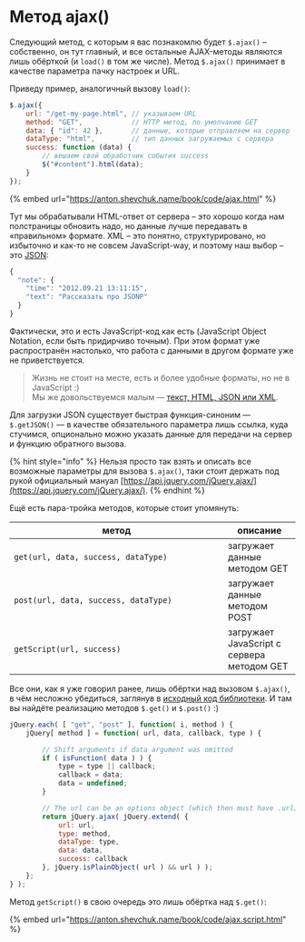 # Метод ajax()

Следующий метод, с которым я вас познакомлю будет `$.ajax()` – собственно, он тут главный, и все остальные AJAX-методы являются лишь обёрткой (и `load()` в том же числе). Метод `$.ajax()` принимает в качестве параметра пачку настроек и URL.&#x20;

Приведу пример, аналогичный вызову `load()`:

```javascript
$.ajax({
    url: "/get-my-page.html", // указываем URL
    method: "GET",            // HTTP метод, по умолчанию GET
    data: { "id": 42 },       // данные, которые отправляем на сервер
    dataType: "html",         // тип данных загружаемых с сервера
    success: function (data) {
        // вешаем свой обработчик события success
        $("#content").html(data);
    }
});
```

{% embed url="https://anton.shevchuk.name/book/code/ajax.html" %}

Тут мы обрабатывали HTML-ответ от сервера – это хорошо когда нам полстраницы обновить надо, но данные лучше передавать в «правильном» формате. XML – это понятно, структурировано, но избыточно и как-то не совсем JavaScript-way, и поэтому наш выбор – это [JSON](http://ru.wikipedia.org/wiki/JSON):

```javascript
{
  "note": {
    "time": "2012.09.21 13:11:15",
    "text": "Рассказать про JSONP"
  }
}
```

Фактически, это и есть JavaScript-код как есть (JavaScript Object Notation, если быть придирчиво точным). При этом формат уже распространён настолько, что работа с данными в другом формате уже не приветствуется.

> Жизнь не стоит на месте, есть и более удобные форматы, но не в JavaScript :)\
> Мы же довольствуемся малым — [текст, HTML, JSON или XML](https://anton.shevchuk.name/book/code/ajax.datatype.html).

Для загрузки JSON существует быстрая функция-синоним — `$.getJSON()` — в качестве обязательного параметра лишь ссылка, куда стучимся, опционально можно указать данные для передачи на сервер и функцию обратного вызова.

{% hint style="info" %}
Нельзя просто так взять и описать все возможные параметры для вызова `$.ajax()`, таки стоит держать под рукой официальный мануал [https://api.jquery.com/jQuery.ajax/](https://api.jquery.com/jQuery.ajax/).
{% endhint %}

Ещё есть пара-тройка методов, которые стоит упомянуть:

<table data-header-hidden><thead><tr><th width="361">метод</th><th>описание</th></tr></thead><tbody><tr><td><pre class="language-javascript"><code class="lang-javascript">get(url, data, success, dataType)
</code></pre></td><td>загружает данные методом GET</td></tr><tr><td><pre class="language-javascript"><code class="lang-javascript">post(url, data, success, dataType)
</code></pre></td><td>загружает данные методом POST</td></tr><tr><td><pre class="language-javascript"><code class="lang-javascript">getScript(url, success)
</code></pre></td><td>загружает JavaScript с сервера методом GET</td></tr></tbody></table>

Все они, как я уже говорил ранее, лишь обёртки над вызовом `$.ajax()`, в чём несложно убедиться, заглянув в [исходный код библиотеки](https://github.com/jquery/jquery/blob/32b00373b3f42e5cdcb709df53f3b08b7184a944/src/ajax.js#L834). И там вы найдёте реализацию методов `$.get()` и `$.post()` :)

```javascript
jQuery.each( [ "get", "post" ], function( i, method ) {
    jQuery[ method ] = function( url, data, callback, type ) {

        // Shift arguments if data argument was omitted
        if ( isFunction( data ) ) {
            type = type || callback;
            callback = data;
            data = undefined;
        }

        // The url can be an options object (which then must have .url)
        return jQuery.ajax( jQuery.extend( {
            url: url,
            type: method,
            dataType: type,
            data: data,
            success: callback
        }, jQuery.isPlainObject( url ) && url ) );
    };
} );
```

Метод  `getScript()` в свою очередь это лишь обёртка над `$.get()`:

{% embed url="https://anton.shevchuk.name/book/code/ajax.script.html" %}
